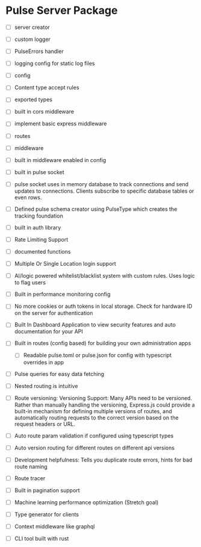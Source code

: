 # Pulse Server Package

- [ ] server creator
- [ ] custom logger
- [ ] PulseErrors handler
- [ ] logging config for static log files
- [ ] config
- [ ] Content type accept rules
- [ ] exported types
- [ ] built in cors middleware
- [ ] implement basic express middleware
- [ ] routes
- [ ] middleware
- [ ] built in middleware enabled in config
- [ ] built in pulse socket
- [ ] pulse socket uses in memory database to track connections and send updates to connections. Clients subscribe to specific database tables or even rows.
- [ ] Defined pulse schema creator using PulseType which creates the tracking foundation
- [ ] built in auth library
- [ ] Rate Limiting Support
- [ ] documented functions
- [ ] Multiple Or Single Location login support
- [ ] AI/logic powered whitelist/blacklist system with custom rules. Uses logic to flag users
- [ ] Built in performance monitoring config
- [ ] No more cookies or auth tokens in local storage. Check for hardware ID on the server for authentication
- [ ] Built In Dashboard Application to view security features and auto documentation for your API
- [ ] Built in routes (config based) for building your own administration apps
    - [ ] Readable pulse.toml or pulse.json for config with typescript overrides in app
- [ ] Pulse queries for easy data fetching
- [ ] Nested routing is intuitive
- [ ] Route versioning: Versioning Support: Many APIs need to be versioned. Rather than manually handling the versioning, Express.js could provide a built-in mechanism for defining multiple versions of routes, and automatically routing requests to the correct version based on the request headers or URL.
- [ ] Auto route param validation if configured using typescript types
- [ ] Auto version routing for different routes on different api versions
- [ ] Development helpfulness: Tells you duplicate route errors, hints for bad route naming
- [ ] Route tracer
- [ ] Built in pagination support
- [ ] Machine learning performance optimization (Stretch goal)
- [ ] Type generator for clients
- [ ] Context middleware like graphql
- [ ] CLI tool built with rust

